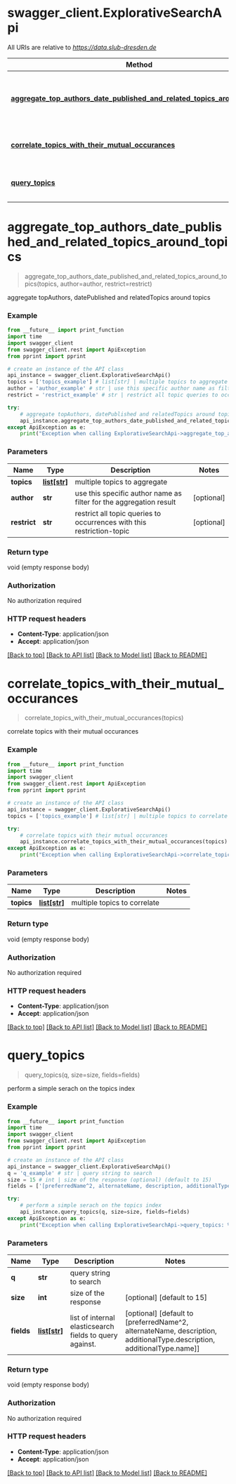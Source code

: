 # swagger_client.ExplorativeSearchApi

All URIs are relative to *https://data.slub-dresden.de*

Method | HTTP request | Description
------------- | ------------- | -------------
[**aggregate_top_authors_date_published_and_related_topics_around_topics**](ExplorativeSearchApi.md#aggregate_top_authors_date_published_and_related_topics_around_topics) | **GET** /explore/aggregations | aggregate topAuthors, datePublished and relatedTopics around topics
[**correlate_topics_with_their_mutual_occurances**](ExplorativeSearchApi.md#correlate_topics_with_their_mutual_occurances) | **GET** /explore/correlations | correlate topics with their mutual occurances
[**query_topics**](ExplorativeSearchApi.md#query_topics) | **GET** /explore/topicsearch | perform a simple serach on the topics index


# **aggregate_top_authors_date_published_and_related_topics_around_topics**
> aggregate_top_authors_date_published_and_related_topics_around_topics(topics, author=author, restrict=restrict)

aggregate topAuthors, datePublished and relatedTopics around topics

### Example
```python
from __future__ import print_function
import time
import swagger_client
from swagger_client.rest import ApiException
from pprint import pprint

# create an instance of the API class
api_instance = swagger_client.ExplorativeSearchApi()
topics = ['topics_example'] # list[str] | multiple topics to aggregate
author = 'author_example' # str | use this specific author name as filter for the aggregation result (optional)
restrict = 'restrict_example' # str | restrict all topic queries to occurrences with this restriction-topic (optional)

try:
    # aggregate topAuthors, datePublished and relatedTopics around topics
    api_instance.aggregate_top_authors_date_published_and_related_topics_around_topics(topics, author=author, restrict=restrict)
except ApiException as e:
    print("Exception when calling ExplorativeSearchApi->aggregate_top_authors_date_published_and_related_topics_around_topics: %s\n" % e)
```

### Parameters

Name | Type | Description  | Notes
------------- | ------------- | ------------- | -------------
 **topics** | [**list[str]**](str.md)| multiple topics to aggregate | 
 **author** | **str**| use this specific author name as filter for the aggregation result | [optional] 
 **restrict** | **str**| restrict all topic queries to occurrences with this restriction-topic | [optional] 

### Return type

void (empty response body)

### Authorization

No authorization required

### HTTP request headers

 - **Content-Type**: application/json
 - **Accept**: application/json

[[Back to top]](#) [[Back to API list]](../README.md#documentation-for-api-endpoints) [[Back to Model list]](../README.md#documentation-for-models) [[Back to README]](../README.md)

# **correlate_topics_with_their_mutual_occurances**
> correlate_topics_with_their_mutual_occurances(topics)

correlate topics with their mutual occurances

### Example
```python
from __future__ import print_function
import time
import swagger_client
from swagger_client.rest import ApiException
from pprint import pprint

# create an instance of the API class
api_instance = swagger_client.ExplorativeSearchApi()
topics = ['topics_example'] # list[str] | multiple topics to correlate

try:
    # correlate topics with their mutual occurances
    api_instance.correlate_topics_with_their_mutual_occurances(topics)
except ApiException as e:
    print("Exception when calling ExplorativeSearchApi->correlate_topics_with_their_mutual_occurances: %s\n" % e)
```

### Parameters

Name | Type | Description  | Notes
------------- | ------------- | ------------- | -------------
 **topics** | [**list[str]**](str.md)| multiple topics to correlate | 

### Return type

void (empty response body)

### Authorization

No authorization required

### HTTP request headers

 - **Content-Type**: application/json
 - **Accept**: application/json

[[Back to top]](#) [[Back to API list]](../README.md#documentation-for-api-endpoints) [[Back to Model list]](../README.md#documentation-for-models) [[Back to README]](../README.md)

# **query_topics**
> query_topics(q, size=size, fields=fields)

perform a simple serach on the topics index

### Example
```python
from __future__ import print_function
import time
import swagger_client
from swagger_client.rest import ApiException
from pprint import pprint

# create an instance of the API class
api_instance = swagger_client.ExplorativeSearchApi()
q = 'q_example' # str | query string to search
size = 15 # int | size of the response (optional) (default to 15)
fields = ['[preferredName^2, alternateName, description, additionalType.description, additionalType.name]'] # list[str] | list of internal elasticsearch fields to query against. (optional) (default to [preferredName^2, alternateName, description, additionalType.description, additionalType.name])

try:
    # perform a simple serach on the topics index
    api_instance.query_topics(q, size=size, fields=fields)
except ApiException as e:
    print("Exception when calling ExplorativeSearchApi->query_topics: %s\n" % e)
```

### Parameters

Name | Type | Description  | Notes
------------- | ------------- | ------------- | -------------
 **q** | **str**| query string to search | 
 **size** | **int**| size of the response | [optional] [default to 15]
 **fields** | [**list[str]**](str.md)| list of internal elasticsearch fields to query against. | [optional] [default to [preferredName^2, alternateName, description, additionalType.description, additionalType.name]]

### Return type

void (empty response body)

### Authorization

No authorization required

### HTTP request headers

 - **Content-Type**: application/json
 - **Accept**: application/json

[[Back to top]](#) [[Back to API list]](../README.md#documentation-for-api-endpoints) [[Back to Model list]](../README.md#documentation-for-models) [[Back to README]](../README.md)
